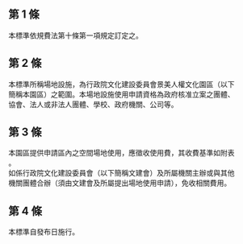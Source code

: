 第 1 條
-------
本標準依規費法第十條第一項規定訂定之。

第 2 條
-------
本標準所稱場地設施，為行政院文化建設委員會景美人權文化園區（以下  
簡稱本園區）之範圍。本場地設施使用申請資格為政府核准立案之團體、  
協會、法人或非法人團體、學校、政府機關、公司等。

第 3 條
-------
本園區提供申請區內之空間場地使用，應徵收使用費，其收費基準如附表  
。  
如係行政院文化建設委員會（以下簡稱文建會）及所屬機關主辦或與其他  
機關團體合辦（須由文建會及所屬提出場地使用申請），免收相關費用。

第 4 條
-------
本標準自發布日施行。

